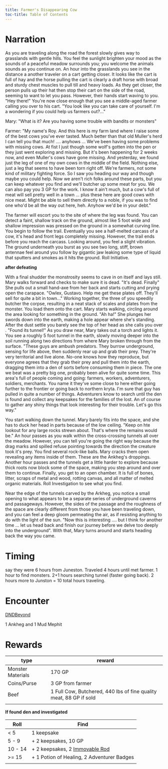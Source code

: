 ```yaml
---
title: Farmer's Disappearing Cow
toc-title: Table of Contents
---
```


# Narration

As you are traveling along the road the forest slowly gives way to grasslands with gentle hills. You feel the sunlight brighten your mood as the sounds of a peaceful meadow surrounds you; you welcome the animals sounds as you continue on. An hour into the grasslands you see in the distance a another traveler on a cart getting closer. It looks like the cart is full of hay and the horse pulling the cart is clearly a draft horse with broad and sturdy chest muscles to pull till and heavy loads. As they get closer, the person pulls up their hat then stop their cart on the side of the road, seeming to want to let you pass. However, their hands start waving to you. "Hey there!" You're now close enough that you see a middle-aged farmer calling you over to his cart. "You look like you can take care of yourself. I'm a wondering if you could help us farmers out?..." 

Mary: "What is it? Are you having some trouble with bandits or monsters"

Farmer: "My name's Roy. And this here is my farm land where I raise some of the best cows you've ever tasted. Much better than that old Muller's herd I can tell you that much! .... anyhows ... We've been having some problems with missing cows. At fist I just though some wolf's gotten into the pen or they just went exploring and missing. But it's been happening for 2 weeks now, and even Muller's cows have gone missing. And yesterday, we found just the leg of one of my own cows in the middle of the field. Nothing else, just a leg that seems to have been torn right off. We're farmers, not some kind of military fighting force. So I saw you heading our way and though maybe you could help. Now we aren't rich folks around these parts, but you can keep whatever you find and we'll butcher up some meat for you. We can also pay you 3 GP for the work. I know it ain't much, but a cow's full of meat will sell pretty well in a town ... plus these here are good cows with nice meat. Might be able to sell them directly to a noble, if you was to find one who'd be all the way out here, heh. Anyhow we'd be in your debt."

The farmer will escort you to the site of where the leg was found. You can detect a faint, shallow track on the ground, almost like 5 foot wide and shallow impression was pressed on the ground in a somewhat curving line. You begin to follow the trail. Eventually you see a half-melted carcass of a cow, it's head and front legs completely missing. However, the trail ends before you reach the carcass. Looking around, you feel a slight vibration. The ground underneath you burst as you see two long, stiff, brown antennae feel around you follow by gigantic jaw leaking some type of liquid that sputters and smokes as it hits the ground. Roll Initiative.

**after defeating**

With a final shudder the monstrosity seems to cave in on itself and lays still. Mary walks forward and checks to make sure it is dead. "It's dead. Finally" She pulls out a small hand-axe from her back and starts cutting and prying open the carapace. "Owlex, Gustavo. Help me get these plates off. They'll sell for quite a bit in town..." Working together, the three of you speedily butcher the corpse, resulting in a neat stack of scales and plates from the monster. You load them onto the cart. Mary starts walking, circling around the area looking for something in the ground. "Ah ha!" She plunges her swords down into the earth, making a hole appear where she's standing. After the dust settle you barely see the top of her head as she calls you over . "Found its tunnel!" As you draw near, Mary takes out a torch and lights it. You see a roughly 5 foot tunnel in the earth, slowly moving deeper into the soil running along two directions from where Mary broken through from the surface. "These guys are ambush predators. They burrow underground, sensing for life above, then suddenly rear up and grab their prey. They're very territorial and live alone. No-one knows how they reproduce, but everyone agrees that they grab their prey and pull them into the earth, dragging them into a den of sorts before consuming them in piece. The one we beat was a pretty big one, probably been alive for quite some time. This area's full of people coming and going: farmers, workers, adventurers, soldiers, merchants. You name it they've some close to here either going further to the frontier or going back to northern kryta. I'm sure that guy has pulled in quite a number of things. Adventurers know to search until the den is found and collect any keepsakes for the families of the lost. An of course to gather any shiny things that look interesting for their trouble. Let's go this way."

You start walking down the tunnel. Mary barely fits into the space, and she has to duck her head in parts because of the low ceiling. "Keep on hte lookout for any large rocks strewn about. That's where the remains would be." An hour passes as you walk within the cross-crossing tunnels all over the meadow. However, you can tell you're going the right way because the drag marks and spilled refuse pointing towards the direction the creature took it's prey. You find several rock-like balls. Mary cracks them open revealing any items inside of them. These are the Ankheg's droppings. Another hour passes and the tunnels get a little harder to explore because thick roots now block some of the space, making you step around and over them to continue. Finally, you get to an open chamber. It is full of bones, litter, scraps of metal and wood, rotting canvas, and all matter of melted organic materials. Roll Investigation to see what you find.

Near the edge of the tunnels carved by the Arkheg, you notice a small opening to what appears to be a separate series of underground caverns and passageways. However, the sides of the passage and the roughness of the space are clearly different from those you have been traveling down, and you can feel a deep gloom permeating the air, as if resisting anything to do with the light of the sun. "Now this is interesting .... but I think for another time ... let us head back and finish our journey before we delve too deeply into the underground". With that, Mary turns around and starts heading back the way you came.


# Timing

say they were 6 hours from Juneston. Traveled 4 hours until met farmer. 1 hour to find monsters. 2+1 hours searching tunnel (faster going back). 2 hours more to Junston = 10 total hours traveling.

# Encounter

<a target="_blank" rel="noopener noreferrer" href="https://www.dndbeyond.com/encounters/ad3cfa42-bb5f-40ef-b9dd-55e5611c561a">DNDBeyond</a>

1 Ankheg and 1 Mud Mephit



# Rewards

| type              | reward                                                             |
|-------------------|--------------------------------------------------------------------|
| Monster Materials | 170 GP                                                             |
| Coins/Purse       | 3 GP from farmer                                                   |
| Beef              | 1 Full Cow, Butchered, 440 lbs of fine quality meat, 88 GP if sold |
|                   |                                                                    |

**If found den and investigated**

| Roll    | Find                                                                                                                                       |
|---------|--------------------------------------------------------------------------------------------------------------------------------------------|
| < 5     | 1 keepsake                                                                                                                                 |
| 5 - 9   | + 2 keepsakes, 10 GP                                                                                                                       |
| 10 - 14 | + 2 keepsakes, 2 <a target="_blank" rel="noopener noreferrer" href="https://www.dndbeyond.com/magic-items/immovable-rod">Immovable Rod</a> |
| >= 15   | + 1 Potion of Healing, 2 Adventurer Badges                                                                                                 |
|         |                                                                                                                                            |

